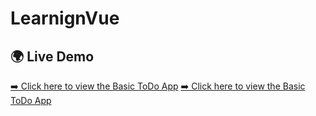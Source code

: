 # LearnignVue

## 🌍 Live Demo  
[➡️ Click here to view the Basic ToDo App](https://nuraddin0.github.io/LearnignVue/Hafta-1/8-loops-and-Todo-App/)
<a href="https://nuraddin0.github.io/LearnignVue/Hafta-1/8-loops-and-Todo-App/" target="_blank">➡️ Click here to view the Basic ToDo App</a>

